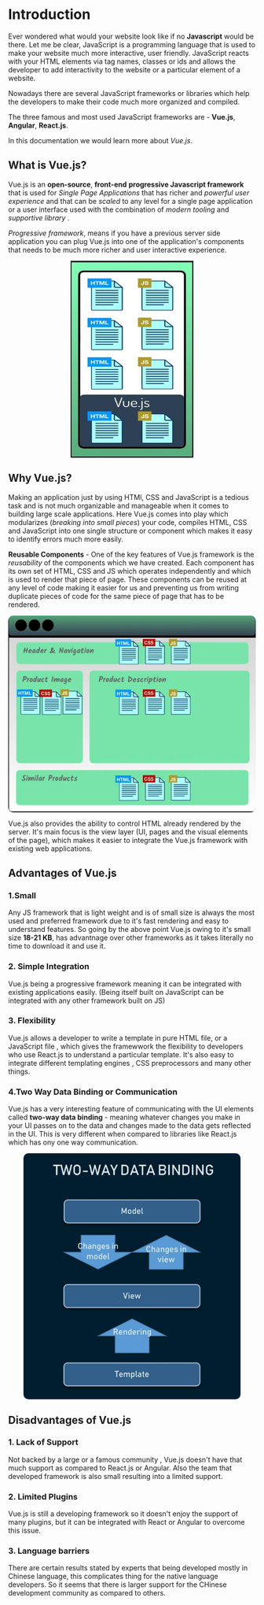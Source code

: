 # Introduction

Ever wondered what would your website look like if no **Javascript** would be there. Let me be clear, JavaScript is a programming language that is used to make your website much more interactive, user friendly. JavaScript reacts with your HTML elements via tag names, classes or ids and allows the developer to add interactivity to the website or a particular element of a website.

Nowadays there are several JavaScript frameworks or libraries which help the developers to make their code much more organized and compiled.

The three famous and most used JavaScript frameworks are - **Vue.js**, **Angular**, **React.js**.

In this documentation we would learn more about _Vue.js_.

## What is Vue.js?

Vue.js is an **open-source**, **front-end** **progressive Javascript framework** that is used for _Single Page Applications_ that has richer and _powerful user experience_ and that can be _scaled_ to any level for a single page application or a user interface used with the combination of _modern tooling_ and _supportive library_ .  

_Progressive framework_, means if you have a previous server side application you can plug Vue.js into one of the application's components that needs to be much more richer and user interactive experience.

<div style="display: flex; justify-content: center; align-items: center">
    <img src="./images/Vue.jpg" style="height: 400px; width: 250px;">
</div>

## Why Vue.js?

Making an application just by using HTMl, CSS and JavaScript is a tedious task and is not much organizable and manageable when it comes to building large scale applications. Here Vue.js comes into play which modularizes (_breaking into small pieces_) your code, compiles HTML, CSS and JavaScript into one single structure or component which makes it easy to identify errors much more easily.

**Reusable Components** - One of the key features of Vue.js framework is the _reusability_ of the components which we have created. Each component has its own set of HTML, CSS and JS which operates independently and which is used to render that piece of page. These components can be reused at any level of code making it easier for us and preventing us from writing duplicate pieces of code for the same piece of page that has to be rendered.

<div style="display: flex; justify-content: center; align-items: center; margin-bottom: 10px;">
    <img src="./images/ReusableComponents.jpg" style="height: 400px; width: auto; border-radius: 10px;">
</div>

Vue.js also provides the ability to control HTML already rendered by the server. It's main focus is the view layer (UI, pages and the visual elements of the page), which makes it easier to integrate the Vue.js framework with existing web applications.

## Advantages of Vue.js

### 1.Small

Any JS framework that is light weight and is of small size is always the most used and preferred framework due to it's fast rendering and easy to understand features. So going by the above point Vue.js owing to it's small size **18-21 KB**, has advantnage over other frameworks as it takes literally no time to download it and use it.

### 2. Simple Integration

Vue.js being a progressive framework meaning it can be integrated with existing applications easily. (Being itself built on JavaScript can be integrated with any other framework built on JS)

### 3. Flexibility

Vue.js allows a developer to write a template in pure HTML file, or a JavaScript file , which gives the framewwork the flexibility to developers who use React.js to understand a particular template. It's also easy to integrate different templating engines , CSS preprocessors and many other things.

### 4.Two Way Data Binding or Communication

Vue.js has a very interesting feature of communicating with the UI elements called **two-way data binding** -  meaning whatever changes you make in your UI passes on to the data and changes made to the data gets reflected in the UI. This is very different when compared to libraries like React.js which has ony one way communication.
<div style="display: flex; justify-content: center; align-items: center; margin-bottom: 10px;">
    <img src="./images/Two-Way Data Binding.jpg" style="height: 500px; width: auto; border-radius: 10px;">
</div>

## Disadvantages of Vue.js

### 1. Lack of Support

Not backed by a large or a famous community , Vue.js doesn't have that much support as compared to React.js or Angular. Also the team that developed framework is also small resulting into a limited support.

### 2. Limited Plugins

Vue.js is still a developing framework so it doesn't enjoy the support of many plugins, but it can be integrated with React or Angular to overcome this issue.

### 3. Language barriers

There are certain results stated by experts that being developed mostly in Chinese language, this complicates thing for the native language developers. So it seems that there is larger support for the CHinese development community as compared to others.
